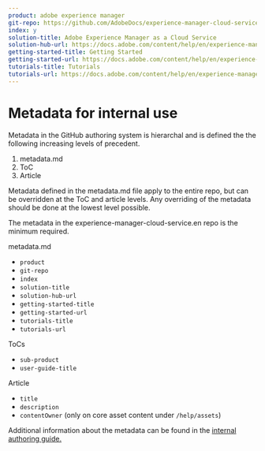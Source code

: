```yaml
---
product: adobe experience manager
git-repo: https://github.com/AdobeDocs/experience-manager-cloud-service.en
index: y
solution-title: Adobe Experience Manager as a Cloud Service
solution-hub-url: https://docs.adobe.com/content/help/en/experience-manager-cloud-service/landing/home.html
getting-started-title: Getting Started
getting-started-url: https://docs.adobe.com/content/help/en/experience-manager-cloud-service/core-concepts/home.html
tutorials-title: Tutorials
tutorials-url: https://docs.adobe.com/content/help/en/experience-manager-learn/cloud-service/overview.html
---
```


# Metadata for internal use

Metadata in the GitHub authoring system is hierarchal and is defined the the following increasing levels of precedent.

1. metadata.md
1. ToC
1. Article

Metadata defined in the metadata.md file apply to the entire repo, but can be overridden at the ToC and article levels. Any overriding of the metadata should be done at the lowest level possible.

The metadata in the experience-manager-cloud-service.en repo is the minimum required.

metadata.md

* `product`
* `git-repo`
* `index`
* `solution-title`
* `solution-hub-url`
* `getting-started-title`
* `getting-started-url`
* `tutorials-title`
* `tutorials-url`

ToCs

* `sub-product`
* `user-guide-title`

Article

* `title`
* `description`
* `contentOwner` (only on core asset content under `/help/assets`)

Additional information about the metadata can be found in the [internal authoring guide.](https://docs.adobe.com/help/en/collaborative-doc-instructions/collaboration-guide/markdown/metadata.html#solution-metadata)